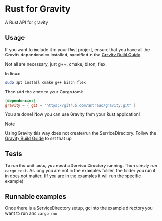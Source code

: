# Rust for Gravity

A Rust API for gravity

## Usage
If you want to include it in your Rust project, ensure that you have all the Gravity dependencies installed, specified in the [Gravity Build Guide](https://github.com/aphysci/gravity/wiki/GravitySetup).

Not all are necessary, just g++, cmake, bison, flex.

In linux:
```sh
sudo apt install cmake g++ bison flex
```

Then add the crate to your Cargo.toml:
```toml
[dependencies]
gravity = { git = "https://github.com/astrauc/gravity.git" }
```

You are done! Now you can use Gravity from your Rust application!

> [!NOTE]
> Using Gravity this way does not create/run the ServiceDirectory. Follow the [Gravity Build Guide](https://github.com/aphysci/gravity/wiki/GravitySetup) to set that up.
>

## Tests
To run the unit tests, you need a Service Directory running. Then simply run ``` cargo test ```. As long you are not in the examples folder, the folder you run it in does not matter. (If you are in the examples it will run the specific example)

## Runnable examples

Once there is a ServiceDirectory setup, go into the example directory you want to run and ``` cargo run ```